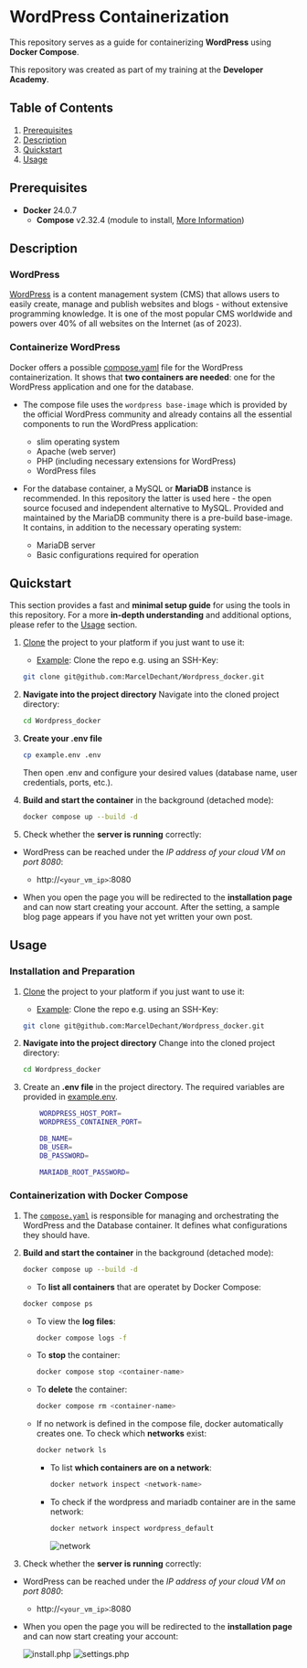 # WordPress Containerization

This repository serves as a guide for containerizing **WordPress** using **Docker Compose**.  
  
This repository was created as part of my training at the **Developer Academy**.  

## Table of Contents

1. [Prerequisites](#prerequisites)  
2. [Description](#description)
3. [Quickstart](#quickstart)
4. [Usage](#usage)    
 

## Prerequisites

* **Docker** 24.0.7
  * **Compose** v2.32.4 (module to install, [More Information](https://docs.docker.com/compose/))

## Description

### WordPress

[WordPress](https://wordpress.com/de/) is a content management system (CMS) that allows users to easily create, manage and publish websites and blogs - without extensive programming knowledge. It is one of the most popular CMS worldwide and powers over 40% of all websites on the Internet (as of 2023).

### Containerize WordPress

Docker offers a possible [compose.yaml](https://hub.docker.com/_/wordpress) file for the WordPress containerization. It shows that **two containers are needed**: one for the WordPress application and one for the database.  

* The compose file uses the `wordpress base-image` which is provided by the official WordPress community and already contains all the essential components to run the WordPress application:
  * slim operating system
  * Apache (web server)
  * PHP (including necessary extensions for WordPress)
  * WordPress files

* For the database container, a MySQL or **MariaDB** instance is recommended. In this repository the latter is used here - the open source focused and independent alternative to MySQL. Provided and maintained by the MariaDB community there is a pre-build base-image. It contains, in addition to the necessary operating system:
  * MariaDB server
  * Basic configurations required for operation

## Quickstart

This section provides a fast and **minimal setup guide** for using the tools in this repository. For a more **in-depth understanding** and additional options, please refer to the [Usage](#usage) section.


1. [Clone](https://docs.github.com/en/repositories/creating-and-managing-repositories/cloning-a-repository) the project to your platform if you just want to use it:
    * <ins>Example</ins>: Clone the repo e.g. using an SSH-Key:
  
    ```bash
    git clone git@github.com:MarcelDechant/Wordpress_docker.git
    ```

2. **Navigate into the project directory**
    Navigate into the cloned project directory:
    ```bash
    cd Wordpress_docker
    ```

3. **Create your .env file**
    ```bash
    cp example.env .env
    ```
    Then open .env and configure your desired values (database name, user credentials, ports, etc.).


4. **Build and start the container** in the background (detached mode):

    ```bash
    docker compose up --build -d
    ```

5. Check whether the **server is running** correctly:

* WordPress can be reached under the *IP address of your cloud VM on port 8080*:
  * http://`<your_vm_ip>`:8080

* When you open the page you will be redirected to the **installation page** and can now start creating your account. After the setting, a sample blog page appears if you have not yet written your own post.


## Usage

### Installation and Preparation

1. [Clone](https://docs.github.com/en/repositories/creating-and-managing-repositories/cloning-a-repository) the project to your platform if you just want to use it:
    * <ins>Example</ins>: Clone the repo e.g. using an SSH-Key:
  
    ```bash
    git clone git@github.com:MarcelDechant/Wordpress_docker.git
    ```

2. **Navigate into the project directory**
    Change into the cloned project directory:
    ```bash
    cd Wordpress_docker
    ```

3. Create an **.env file** in the project directory. The required variables are provided in [example.env](/example.env)</a>.  

    ```bash
        WORDPRESS_HOST_PORT=
        WORDPRESS_CONTAINER_PORT=

        DB_NAME=
        DB_USER=
        DB_PASSWORD=

        MARIADB_ROOT_PASSWORD=
    ```

### Containerization with Docker Compose

1. The [`compose.yaml`](/compose.yaml) is responsible for managing and orchestrating the WordPress and the Database container. It defines what configurations they should have.

2. **Build and start the container** in the background (detached mode):

    ```bash
    docker compose up --build -d
    ```

    * To **list all containers** that are operatet by Docker Compose:

    ```bash
    docker compose ps
    ```

    * To view the **log files**:

        ```bash
        docker compose logs -f
        ```

    * To **stop** the container:

        ```bash
        docker compose stop <container-name>
        ```

    * To **delete** the container:

        ```bash
        docker compose rm <container-name>
        ```


    * If no network is defined in the compose file, docker automatically creates one. To check which **networks** exist:

        ```bash
        docker network ls
        ```

        * To list **which containers are on a network**:

            ```bash
            docker network inspect <network-name>
            ```

        * To check if the wordpress and mariadb container are in the same network:

            ```bash
            docker network inspect wordpress_default
            ```  

            ![network](/network.png)
3. Check whether the **server is running** correctly:

* WordPress can be reached under the *IP address of your cloud VM on port 8080*:
  * http://`<your_vm_ip>`:8080

* When you open the page you will be redirected to the **installation page** and can now start creating your account:  

    ![install.php](/install.png) 
    ![settings.php](/settings.png)
